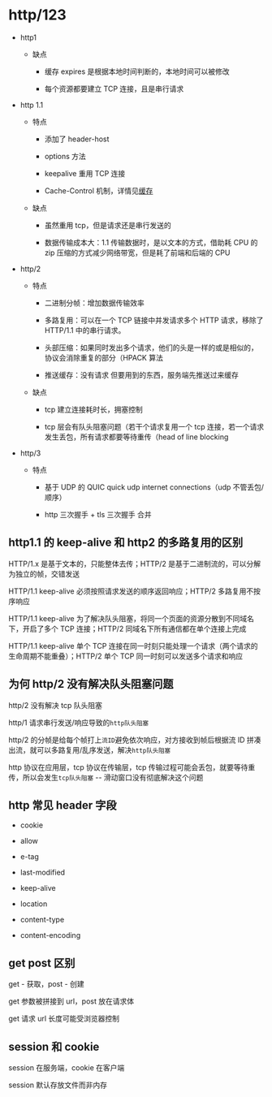 # http/123

- http1

  - 缺点

    - 缓存 expires 是根据本地时间判断的，本地时间可以被修改

    - 每个资源都要建立 TCP 连接，且是串行请求

- http 1.1

  - 特点

    - 添加了 header-host

    - options 方法

    - keepalive 重用 TCP 连接

    - Cache-Control 机制，详情见[缓存](/review/网页缓存.md)

  - 缺点

    - 虽然重用 tcp，但是请求还是串行发送的

    - 数据传输成本大：1.1 传输数据时，是以文本的方式，借助耗 CPU 的 zip 压缩的方式减少网络带宽，但是耗了前端和后端的 CPU

- http/2

  - 特点

    - 二进制分帧：增加数据传输效率

    - 多路复用：可以在一个 TCP 链接中并发请求多个 HTTP 请求，移除了 HTTP/1.1 中的串行请求。

    - 头部压缩：如果同时发出多个请求，他们的头是一样的或是相似的，协议会消除重复的部分（HPACK 算法

    - 推送缓存：没有请求 但要用到的东西，服务端先推送过来缓存

  - 缺点

    - tcp 建立连接耗时长，拥塞控制

    - tcp 层会有队头阻塞问题（若干个请求复用一个 tcp 连接，若一个请求发生丢包，所有请求都要等待重传（head of line blocking

- http/3

  - 特点

    - 基于 UDP 的 QUIC quick udp internet connections（udp 不管丢包/顺序）

    - http 三次握手 + tls 三次握手 合并

## http1.1 的 keep-alive 和 http2 的多路复用的区别

HTTP/1.x 是基于文本的，只能整体去传；HTTP/2 是基于二进制流的，可以分解为独立的帧，交错发送

HTTP/1.1 keep-alive 必须按照请求发送的顺序返回响应；HTTP/2 多路复用不按序响应

HTTP/1.1 keep-alive 为了解决队头阻塞，将同一个页面的资源分散到不同域名下，开启了多个 TCP 连接；HTTP/2 同域名下所有通信都在单个连接上完成

HTTP/1.1 keep-alive 单个 TCP 连接在同一时刻只能处理一个请求（两个请求的生命周期不能重叠）；HTTP/2 单个 TCP 同一时刻可以发送多个请求和响应

## 为何 http/2 没有解决队头阻塞问题

http/2 没有解决 tcp 队头阻塞

http/1 请求串行发送/响应导致的`http队头阻塞`

http/2 的分帧是给每个帧打上`流ID`避免依次响应，对方接收到帧后根据流 ID 拼凑出流，就可以多路复用/乱序发送，解决`http队头阻塞`

http 协议在应用层，tcp 协议在传输层，tcp 传输过程可能会丢包，就要等待重传，所以会发生`tcp队头阻塞` -- 滑动窗口没有彻底解决这个问题

## http 常见 header 字段

- cookie

- allow

- e-tag

- last-modified

- keep-alive

- location

- content-type

- content-encoding

## get post 区别

get - 获取，post - 创建

get 参数被拼接到 url，post 放在请求体

get 请求 url 长度可能受浏览器控制

## session 和 cookie

session 在服务端，cookie 在客户端

session 默认存放文件而非内存
